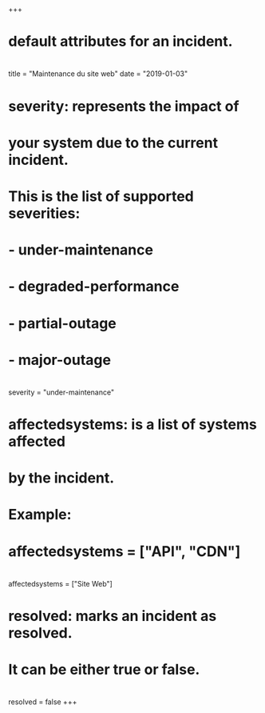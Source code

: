 +++
# default attributes for an incident.
#
title = "Maintenance du site web"
date = "2019-01-03"

# severity: represents the impact of
# your system due to the current incident.
# This is the list of supported severities:
#
# - under-maintenance
# - degraded-performance
# - partial-outage
# - major-outage
#
severity = "under-maintenance"

# affectedsystems: is a list of systems affected
# by the incident.
# Example:
# affectedsystems = ["API", "CDN"]
#
affectedsystems = ["Site Web"]

# resolved: marks an incident as resolved.
# It can be either true or false.
#
resolved = false
+++
